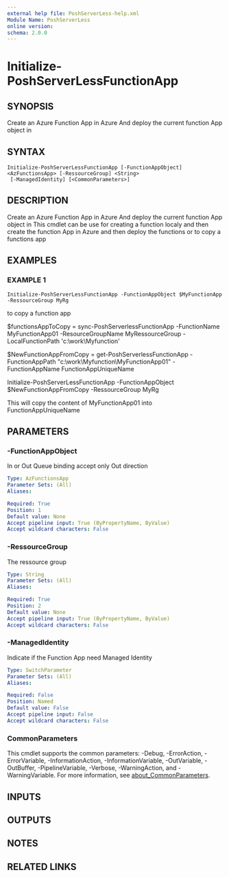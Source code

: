 ```yaml
---
external help file: PoshServerLess-help.xml
Module Name: PoshServerLess
online version:
schema: 2.0.0
---
```


# Initialize-PoshServerLessFunctionApp

## SYNOPSIS
Create an Azure Function App in Azure And deploy the current function App object in

## SYNTAX

```
Initialize-PoshServerLessFunctionApp [-FunctionAppObject] <AzFunctionsApp> [-RessourceGroup] <String>
 [-ManagedIdentity] [<CommonParameters>]
```

## DESCRIPTION
Create an Azure Function App in Azure And deploy the current function App object in 
This cmdlet can be use for creating a function localy and then create the function App in Azure and then deploy the functions
or to copy a functions app

## EXAMPLES

### EXAMPLE 1
```
Initialize-PoshServerLessFunctionApp -FunctionAppObject $MyFunctionApp -RessourceGroup MyRg
```

to copy a function app 

$functionsAppToCopy = sync-PoshServerlessFunctionApp -FunctionName MyFunctionApp01 -ResourceGroupName MyRessourceGroup -LocalFunctionPath 'c:\work\Myfunction'           

$NewFunctionAppFromCopy = get-PoshServerlessFunctionApp -FunctionAppPath "c:\work\Myfunction\MyFunctionApp01" -FunctionAppName FunctionAppUniqueName

Initialize-PoshServerLessFunctionApp -FunctionAppObject $NewFunctionAppFromCopy -RessourceGroup MyRg

This will copy the content of MyFunctionApp01 into FunctionAppUniqueName

## PARAMETERS

### -FunctionAppObject
In or Out
Queue binding accept only Out direction

```yaml
Type: AzFunctionsApp
Parameter Sets: (All)
Aliases:

Required: True
Position: 1
Default value: None
Accept pipeline input: True (ByPropertyName, ByValue)
Accept wildcard characters: False
```

### -RessourceGroup
The ressource group

```yaml
Type: String
Parameter Sets: (All)
Aliases:

Required: True
Position: 2
Default value: None
Accept pipeline input: True (ByPropertyName, ByValue)
Accept wildcard characters: False
```

### -ManagedIdentity
Indicate if the Function App need Managed Identity

```yaml
Type: SwitchParameter
Parameter Sets: (All)
Aliases:

Required: False
Position: Named
Default value: False
Accept pipeline input: False
Accept wildcard characters: False
```

### CommonParameters
This cmdlet supports the common parameters: -Debug, -ErrorAction, -ErrorVariable, -InformationAction, -InformationVariable, -OutVariable, -OutBuffer, -PipelineVariable, -Verbose, -WarningAction, and -WarningVariable. For more information, see [about_CommonParameters](http://go.microsoft.com/fwlink/?LinkID=113216).

## INPUTS

## OUTPUTS

## NOTES

## RELATED LINKS
